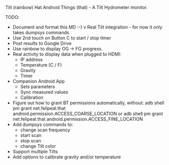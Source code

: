 Tilt (rainbow) Hat Android Things (that) - A Tilt Hydrometer monitor.


TODO:
 - Document and format this MD :-)
 v  Real Tilt integration - for now it only takes dumpsys commands
 - Use 2nd touch on Button C to start / stop timer
 - Post results to Google Drive
 - Use rainbow to display OG -> FG progress.
 - Real activity to display data when plugged to HDMI:
   - IP address
   - Temperature (C / F)
   - Gravity
   - Timer
 - Companion Android App
   - Sets parameters
   - Sync measured values
   - Calibration
 - Figure out how to grant BT permissions automatically, without:
   adb shell pm grant net.felipeal.that android.permission.ACCESS_COARSE_LOCATION
     or
   adb shell pm grant net.felipeal.that android.permission.ACCESS_FINE_LOCATION
 - Add dumpsys commands to:
   - change scan frequency
   - start scan
   - stop scan
   - change Tilt color
 - Support multiple Tilts
 - Add options to calibrate gravity and/or temperature
